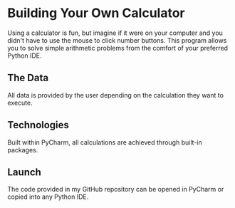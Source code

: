 # Building Your Own Calculator

Using a calculator is fun, but imagine if it were on your computer and you didn't have to use the mouse to click number buttons. This program allows you to solve simple arithmetic problems from the comfort of your preferred Python IDE. 

## The Data

All data is provided by the user depending on the calculation they want to execute. 

## Technologies

Built within PyCharm, all calculations are achieved through built-in packages. 

## Launch

The code provided in my GitHub repository can be opened in PyCharm or copied into any Python IDE.

